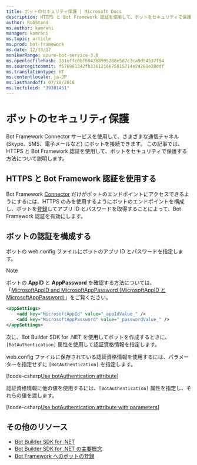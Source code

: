 ```yaml
---
title: ボットのセキュリティ保護 | Microsoft Docs
description: HTTPS と Bot Framework 認証を使用して、ボットをセキュリティで保護する方法について説明します。
author: RobStand
ms.author: kamrani
manager: kamrani
ms.topic: article
ms.prod: bot-framework
ms.date: 12/13/17
monikerRange: azure-bot-service-3.0
ms.openlocfilehash: 331effc0bf604388995288e5d7c3ca9d54537f94
ms.sourcegitcommit: f576981342fb3361216675815714e24281e20ddf
ms.translationtype: HT
ms.contentlocale: ja-JP
ms.lasthandoff: 07/18/2018
ms.locfileid: "39301451"
---
```

# <a name="secure-your-bot"></a>ボットのセキュリティ保護

Bot Framework Connector サービスを使用して、さまざまな通信チャネル (Skype、SMS、電子メールなど) にボットを接続できます。 この記事では、HTTPS と Bot Framework 認証を使用して、ボットをセキュリティで保護する方法について説明します。

## <a name="use-https-and-bot-framework-authentication"></a>HTTPS と Bot Framework 認証を使用する

Bot Framework [Connector](bot-builder-dotnet-concepts.md#connector) だけがボットのエンドポイントにアクセスできるようにするには、HTTPS のみを使用するようにボットのエンドポイントを構成し、ボットを[登録](~/bot-service-quickstart-registration.md)してアプリ ID とパスワードを取得することによって、Bot Framework 認証を有効にします。 

## <a name="configure-authentication-for-your-bot"></a>ボットの認証を構成する

ボットの web.config ファイルにボットのアプリ ID とパスワードを指定します。 

> [!NOTE]
> ボットの **AppID** と **AppPassword** を確認する方法については、「[MicrosoftAppID and MicrosoftAppPassword (MicrosoftAppID と MicrosoftAppPassword)](~/bot-service-manage-overview.md#microsoftappid-and-microsoftapppassword)」をご覧ください。

```xml
<appSettings>
    <add key="MicrosoftAppId" value="_appIdValue_" />
    <add key="MicrosoftAppPassword" value="_passwordValue_" />
</appSettings>
```

次に、Bot Builder SDK for .NET を使用してボットを作成するときに、`[BotAuthentication]` 属性を使用して認証資格情報を指定します。 

web.config ファイルに保存されている認証資格情報を使用するには、パラメーターを指定せずに `[BotAuthentication]` を指定します。

[!code-csharp[Use botAuthentication attribute](../includes/code/dotnet-security.cs#attribute1)]

認証資格情報に他の値を使用するには、`[BotAuthentication]` 属性を指定し、それらの値を渡します。

[!code-csharp[Use botAuthentication attribute with parameters](../includes/code/dotnet-security.cs#attribute2)]

## <a name="additional-resources"></a>その他のリソース

- [Bot Builder SDK for .NET](bot-builder-dotnet-overview.md)
- [Bot Builder SDK for .NET の主要概念](bot-builder-dotnet-concepts.md)
- [Bot Framework へのボットの登録](~/bot-service-quickstart-registration.md)